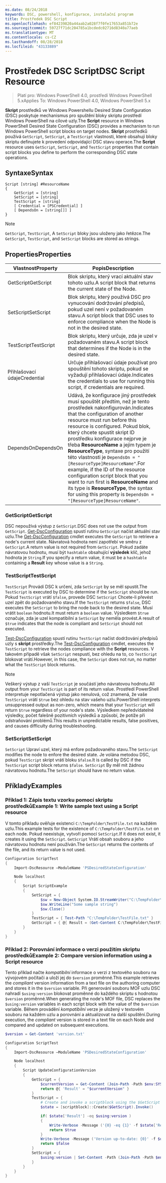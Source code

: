 ```yaml
---
ms.date: 08/24/2018
keywords: DSC, powershell, konfigurace, instalační program
title: Prostředek DSC Script
ms.openlocfilehash: ef84239820a44aab2a028f7f0fe17653a851b72e
ms.sourcegitcommit: 59727f71dc204785a1bcdedc02716d8340a77aeb
ms.translationtype: MT
ms.contentlocale: cs-CZ
ms.lasthandoff: 08/28/2018
ms.locfileid: "43133889"
---
```

# <a name="dsc-script-resource"></a><span data-ttu-id="5f515-103">Prostředek DSC Script</span><span class="sxs-lookup"><span data-stu-id="5f515-103">DSC Script Resource</span></span>

> <span data-ttu-id="5f515-104">Platí pro: Windows PowerShell 4.0, prostředí Windows PowerShell 5.x</span><span class="sxs-lookup"><span data-stu-id="5f515-104">Applies To: Windows PowerShell 4.0, Windows PowerShell 5.x</span></span>

<span data-ttu-id="5f515-105">**Skript** prostředků ve Windows Powershellu Desired State Configuration (DSC) poskytuje mechanismus pro spuštění bloky skriptu prostředí Windows PowerShell na cílové uzly.</span><span class="sxs-lookup"><span data-stu-id="5f515-105">The **Script** resource in Windows PowerShell Desired State Configuration (DSC) provides a mechanism to run Windows PowerShell script blocks on target nodes.</span></span> <span data-ttu-id="5f515-106">**Skript** prostředků používá `GetScript`, `SetScript`, a `TestScript` vlastnosti, které obsahují bloky skriptu definujete k provedení odpovídající DSC stavu operace.</span><span class="sxs-lookup"><span data-stu-id="5f515-106">The **Script** resource uses `GetScript`, `SetScript`, and `TestScript` properties that contain script blocks you define to perform the corresponding DSC state operations.</span></span>

## <a name="syntax"></a><span data-ttu-id="5f515-107">Syntaxe</span><span class="sxs-lookup"><span data-stu-id="5f515-107">Syntax</span></span>

```
Script [string] #ResourceName
{
    GetScript = [string]
    SetScript = [string]
    TestScript = [string]
    [ Credential = [PSCredential] ]
    [ DependsOn = [string[]] ]
}
```

> [!NOTE]
> <span data-ttu-id="5f515-108">`GetScript`, `TestScript`, A `SetScript` bloky jsou uloženy jako řetězce.</span><span class="sxs-lookup"><span data-stu-id="5f515-108">The `GetScript`, `TestScript`, and `SetScript` blocks are stored as strings.</span></span>

## <a name="properties"></a><span data-ttu-id="5f515-109">Properties</span><span class="sxs-lookup"><span data-stu-id="5f515-109">Properties</span></span>

|<span data-ttu-id="5f515-110">Vlastnost</span><span class="sxs-lookup"><span data-stu-id="5f515-110">Property</span></span>|<span data-ttu-id="5f515-111">Popis</span><span class="sxs-lookup"><span data-stu-id="5f515-111">Description</span></span>|
|--------|-----------|
|<span data-ttu-id="5f515-112">GetScript</span><span class="sxs-lookup"><span data-stu-id="5f515-112">GetScript</span></span>|<span data-ttu-id="5f515-113">Blok skriptu, který vrací aktuální stav tohoto uzlu.</span><span class="sxs-lookup"><span data-stu-id="5f515-113">A script block that returns the current state of the Node.</span></span>|
|<span data-ttu-id="5f515-114">SetScript</span><span class="sxs-lookup"><span data-stu-id="5f515-114">SetScript</span></span>|<span data-ttu-id="5f515-115">Blok skriptu, který používá DSC pro vynucování dodržování předpisů, pokud uzel není v požadovaném stavu.</span><span class="sxs-lookup"><span data-stu-id="5f515-115">A script block that DSC uses to enforce compliance when the Node is not in the desired state.</span></span>|
|<span data-ttu-id="5f515-116">TestScript</span><span class="sxs-lookup"><span data-stu-id="5f515-116">TestScript</span></span>|<span data-ttu-id="5f515-117">Blok skriptu, který určuje, zda je uzel v požadovaném stavu.</span><span class="sxs-lookup"><span data-stu-id="5f515-117">A script block that determines if the Node is in the desired state.</span></span>|
|<span data-ttu-id="5f515-118">Přihlašovací údaje</span><span class="sxs-lookup"><span data-stu-id="5f515-118">Credential</span></span>| <span data-ttu-id="5f515-119">Určuje přihlašovací údaje používat pro spouštění tohoto skriptu, pokud se vyžadují přihlašovací údaje.</span><span class="sxs-lookup"><span data-stu-id="5f515-119">Indicates the credentials to use for running this script, if credentials are required.</span></span>|
|<span data-ttu-id="5f515-120">DependsOn</span><span class="sxs-lookup"><span data-stu-id="5f515-120">DependsOn</span></span>| <span data-ttu-id="5f515-121">Udává, že konfigurace jiný prostředek musí spouštět předtím, než je tento prostředek nakonfigurován.</span><span class="sxs-lookup"><span data-stu-id="5f515-121">Indicates that the configuration of another resource must run before this resource is configured.</span></span> <span data-ttu-id="5f515-122">Pokud blok, který chcete spustit skript ID prostředku konfigurace nejprve je třeba **ResourceName** a jejím typem je **ResourceType**, syntaxe pro použití této vlastnosti je `DependsOn = "[ResourceType]ResourceName"`.</span><span class="sxs-lookup"><span data-stu-id="5f515-122">For example, if the ID of the resource configuration script block that you want to run first is **ResourceName** and its type is **ResourceType**, the syntax for using this property is `DependsOn = "[ResourceType]ResourceName"`.</span></span>

### <a name="getscript"></a><span data-ttu-id="5f515-123">GetScript</span><span class="sxs-lookup"><span data-stu-id="5f515-123">GetScript</span></span>

<span data-ttu-id="5f515-124">DSC nepoužívá výstup z `GetScript`.</span><span class="sxs-lookup"><span data-stu-id="5f515-124">DSC does not use the output from `GetScript`.</span></span> <span data-ttu-id="5f515-125">[Get-DscConfiguration](/powershell/module/PSDesiredStateConfiguration/Get-DscConfiguration) spustí rutinu `GetScript` načíst aktuální stav uzlu.</span><span class="sxs-lookup"><span data-stu-id="5f515-125">The [Get-DscConfiguration](/powershell/module/PSDesiredStateConfiguration/Get-DscConfiguration) cmdlet executes the `GetScript` to retrieve a node's current state.</span></span> <span data-ttu-id="5f515-126">Návratová hodnota není zapotřebí ve směru z `GetScript`.</span><span class="sxs-lookup"><span data-stu-id="5f515-126">A return value is not required from `GetScript`.</span></span> <span data-ttu-id="5f515-127">Pokud zadáte návratovou hodnotu, musí být `hashtable` obsahující **výsledek** klíč, jehož hodnota je `String`.</span><span class="sxs-lookup"><span data-stu-id="5f515-127">If you specify a return value, it must be a `hashtable` containing a **Result** key whose value is a `String`.</span></span>

### <a name="testscript"></a><span data-ttu-id="5f515-128">TestScript</span><span class="sxs-lookup"><span data-stu-id="5f515-128">TestScript</span></span>

<span data-ttu-id="5f515-129">`TestScript` Provádí DSC k určení, zda `SetScript` by se měl spustit.</span><span class="sxs-lookup"><span data-stu-id="5f515-129">The `TestScript` is executed by DSC to determine if the `SetScript` should be run.</span></span> <span data-ttu-id="5f515-130">Pokud `TestScript` vrátí `$false`, provede DSC `SetScript` Chcete-li převést uzel zpět do požadovaného stavu.</span><span class="sxs-lookup"><span data-stu-id="5f515-130">If the `TestScript` returns `$false`, DSC executes the `SetScript` to bring the node back to the desired state.</span></span> <span data-ttu-id="5f515-131">Musí vrátit `boolean` hodnotu.</span><span class="sxs-lookup"><span data-stu-id="5f515-131">It must return a `boolean` value.</span></span> <span data-ttu-id="5f515-132">Výsledkem `$true` označuje, zda je uzel kompatibilní a `SetScript` by neměla provést.</span><span class="sxs-lookup"><span data-stu-id="5f515-132">A result of `$true` indicates that the node is compliant and `SetScript` should not executed.</span></span>

<span data-ttu-id="5f515-133">[Test-DscConfiguration](/powershell/module/PSDesiredStateConfiguration/Test-DscConfiguration) spustí rutinu `TestScript` načíst dodržování předpisů uzly s **skript** prostředky.</span><span class="sxs-lookup"><span data-stu-id="5f515-133">The [Test-DscConfiguration](/powershell/module/PSDesiredStateConfiguration/Test-DscConfiguration) cmdlet, executes the `TestScript` to retrieve the nodes compliance with the  **Script** resources.</span></span> <span data-ttu-id="5f515-134">V takovém případě však `SetScript` nespustí, bez ohledu na to, co `TestScript` blokovat vrátí.</span><span class="sxs-lookup"><span data-stu-id="5f515-134">However, in this case, the `SetScript` does not run, no matter what the `TestScript` block returns.</span></span>

> [!NOTE]
> <span data-ttu-id="5f515-135">Veškerý výstup z vaší `TestScript` je součástí jeho návratovou hodnotu.</span><span class="sxs-lookup"><span data-stu-id="5f515-135">All output from your `TestScript` is part of its return value.</span></span> <span data-ttu-id="5f515-136">Prostředí PowerShell interpretuje nepotlačená výstup jako nenulová, což znamená, že vaše `TestScript` vrátí `$true` bez ohledu na stav vašeho uzlu.</span><span class="sxs-lookup"><span data-stu-id="5f515-136">PowerShell interprets unsuppressed output as non-zero, which means that your `TestScript` will return `$true` regardless of your node's state.</span></span>
> <span data-ttu-id="5f515-137">Výsledkem nepředvídatelné výsledky, počet falešně pozitivních výsledků a způsobí, že potíže při odstraňování problémů.</span><span class="sxs-lookup"><span data-stu-id="5f515-137">This results in unpredictable results, false positives, and causes difficulty during troubleshooting.</span></span>

### <a name="setscript"></a><span data-ttu-id="5f515-138">SetScript</span><span class="sxs-lookup"><span data-stu-id="5f515-138">SetScript</span></span>

<span data-ttu-id="5f515-139">`SetScript` Upraví uzel, který má enfore požadovaného stavu.</span><span class="sxs-lookup"><span data-stu-id="5f515-139">The `SetScript` modifies the node to enfore the desired state.</span></span> <span data-ttu-id="5f515-140">Je volána metodou DSC, pokud `TestScript` skript vrátí bloku `$false`.</span><span class="sxs-lookup"><span data-stu-id="5f515-140">It is called by DSC if the `TestScript` script block returns `$false`.</span></span> <span data-ttu-id="5f515-141">`SetScript` By měl mít žádnou návratovou hodnotu.</span><span class="sxs-lookup"><span data-stu-id="5f515-141">The `SetScript` should have no return value.</span></span>

## <a name="examples"></a><span data-ttu-id="5f515-142">Příklady</span><span class="sxs-lookup"><span data-stu-id="5f515-142">Examples</span></span>

### <a name="example-1-write-sample-text-using-a-script-resource"></a><span data-ttu-id="5f515-143">Příklad 1: Zápis textu vzorku pomocí skriptu prostředků</span><span class="sxs-lookup"><span data-stu-id="5f515-143">Example 1: Write sample text using a Script resource</span></span>

<span data-ttu-id="5f515-144">V tomto příkladu ověřuje existenci `C:\TempFolder\TestFile.txt` na každém uzlu.</span><span class="sxs-lookup"><span data-stu-id="5f515-144">This example tests for the existence of `C:\TempFolder\TestFile.txt` on each node.</span></span> <span data-ttu-id="5f515-145">Pokud neexistuje, vytvoří pomocí `SetScript`.</span><span class="sxs-lookup"><span data-stu-id="5f515-145">If it does not exist, it creates it using the `SetScript`.</span></span> <span data-ttu-id="5f515-146">`GetScript` Vrátí obsah souboru a jeho návratovou hodnotu není používán.</span><span class="sxs-lookup"><span data-stu-id="5f515-146">The `GetScript` returns the contents of the file, and its return value is not used.</span></span>

```powershell
Configuration ScriptTest
{
    Import-DscResource –ModuleName 'PSDesiredStateConfiguration'

    Node localhost
    {
        Script ScriptExample
        {
            SetScript = {
                $sw = New-Object System.IO.StreamWriter("C:\TempFolder\TestFile.txt")
                $sw.WriteLine("Some sample string")
                $sw.Close()
            }
            TestScript = { Test-Path "C:\TempFolder\TestFile.txt" }
            GetScript = { @{ Result = (Get-Content C:\TempFolder\TestFile.txt) } }
        }
    }
}
```

### <a name="example-2-compare-version-information-using-a-script-resource"></a><span data-ttu-id="5f515-147">Příklad 2: Porovnání informace o verzi použitím skriptu prostředků</span><span class="sxs-lookup"><span data-stu-id="5f515-147">Example 2: Compare version information using a Script resource</span></span>

<span data-ttu-id="5f515-148">Tento příklad načte *kompatibilní* informace o verzi z textového souboru na vývojovém počítači a uloží jej do `$version` proměnné.</span><span class="sxs-lookup"><span data-stu-id="5f515-148">This example retrieves the *compliant* version information from a text file on the authoring computer and stores it in the `$version` variable.</span></span> <span data-ttu-id="5f515-149">Při generování souboru MOF uzlu DSC nahradí `$using:version` blokovat proměnné do každého skriptu s hodnotou `$version` proměnné.</span><span class="sxs-lookup"><span data-stu-id="5f515-149">When generating the node's MOF file, DSC replaces the `$using:version` variables in each script block with the value of the `$version` variable.</span></span> <span data-ttu-id="5f515-150">Během provádění *kompatibilní* verze je uložený v textovém souboru na každém uzlu a porovnání a aktualizovat na další spuštění.</span><span class="sxs-lookup"><span data-stu-id="5f515-150">During execution, the *compliant* version is stored in a text file on each Node and compared and updated on subsequent executions.</span></span>

```powershell
$version = Get-Content 'version.txt'

Configuration ScriptTest
{
    Import-DscResource –ModuleName 'PSDesiredStateConfiguration'

    Node localhost
    {
        Script UpdateConfigurationVersion
        {
            GetScript = {
                $currentVersion = Get-Content (Join-Path -Path $env:SYSTEMDRIVE -ChildPath 'version.txt')
                return @{ 'Result' = "$currentVersion" }
            }
            TestScript = {
                # Create and invoke a scriptblock using the $GetScript automatic variable, which contains a string representation of the GetScript.
                $state = [scriptblock]::Create($GetScript).Invoke()

                if( $state['Result'] -eq $using:version )
                {
                    Write-Verbose -Message ('{0} -eq {1}' -f $state['Result'],$using:version)
                    return $true
                }
                Write-Verbose -Message ('Version up-to-date: {0}' -f $using:version)
                return $false
            }
            SetScript = {
                $using:version | Set-Content -Path (Join-Path -Path $env:SYSTEMDRIVE -ChildPath 'version.txt')
            }
        }
    }
}
```